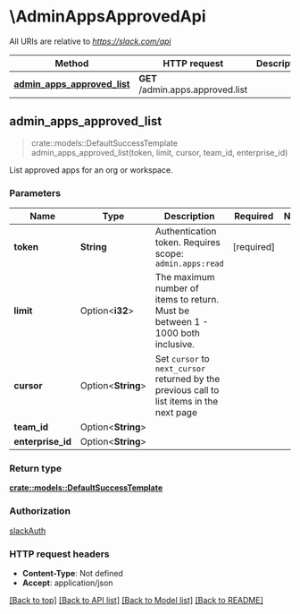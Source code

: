 # \AdminAppsApprovedApi

All URIs are relative to *https://slack.com/api*

Method | HTTP request | Description
------------- | ------------- | -------------
[**admin_apps_approved_list**](AdminAppsApprovedApi.md#admin_apps_approved_list) | **GET** /admin.apps.approved.list | 



## admin_apps_approved_list

> crate::models::DefaultSuccessTemplate admin_apps_approved_list(token, limit, cursor, team_id, enterprise_id)


List approved apps for an org or workspace.

### Parameters


Name | Type | Description  | Required | Notes
------------- | ------------- | ------------- | ------------- | -------------
**token** | **String** | Authentication token. Requires scope: `admin.apps:read` | [required] |
**limit** | Option<**i32**> | The maximum number of items to return. Must be between 1 - 1000 both inclusive. |  |
**cursor** | Option<**String**> | Set `cursor` to `next_cursor` returned by the previous call to list items in the next page |  |
**team_id** | Option<**String**> |  |  |
**enterprise_id** | Option<**String**> |  |  |

### Return type

[**crate::models::DefaultSuccessTemplate**](Default_success_template.md)

### Authorization

[slackAuth](../README.md#slackAuth)

### HTTP request headers

- **Content-Type**: Not defined
- **Accept**: application/json

[[Back to top]](#) [[Back to API list]](../README.md#documentation-for-api-endpoints) [[Back to Model list]](../README.md#documentation-for-models) [[Back to README]](../README.md)

